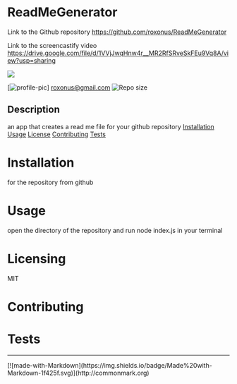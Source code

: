
# ReadMeGenerator

Link to the Github repository
https://github.com/roxonus/ReadMeGenerator

Link to the screencastify video
https://drive.google.com/file/d/1VVjJwqHnw4r__MR2RfSRveSkFEu9Vq8A/view?usp=sharing

![](readmegen.gif)

[![profile-pic](https://avatars0.githubusercontent.com/u/61368822?s=460&u=cd43ca200fc190a5537311f087d9c33406603ac1&v=4)]
roxonus@gmail.com
![Repo size](https://img.shields.io/github/repo-size/roxonus/ReadMeGenerator)
## Description
an app that creates a read me file for your github repository
[Installation](#installation)
[Usage](#usage)
[License](#licensing)
[Contributing](#contributing)
[Tests](#tests)
# Installation
 for the repository from github
# Usage
open the directory of the repository and run node index.js in your terminal
# Licensing
MIT
# Contributing

# Tests

<hr>
[![made-with-Markdown](https://img.shields.io/badge/Made%20with-Markdown-1f425f.svg)](http://commonmark.org)

